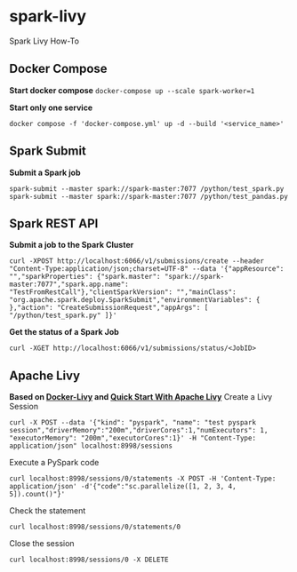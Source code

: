 # spark-livy
Spark Livy How-To

## Docker Compose
**Start docker compose**
```docker-compose up --scale spark-worker=1```

**Start only one service**
```
docker compose -f 'docker-compose.yml' up -d --build '<service_name>'
```

## Spark Submit
**Submit a Spark job**
```
spark-submit --master spark://spark-master:7077 /python/test_spark.py
spark-submit --master spark://spark-master:7077 /python/test_pandas.py
```
## Spark REST API
**Submit a job to the Spark Cluster**
```
curl -XPOST http://localhost:6066/v1/submissions/create --header "Content-Type:application/json;charset=UTF-8" --data '{"appResource": "","sparkProperties": {"spark.master": "spark://spark-master:7077","spark.app.name": "TestFromRestCall"},"clientSparkVersion": "","mainClass": "org.apache.spark.deploy.SparkSubmit","environmentVariables": { },"action": "CreateSubmissionRequest","appArgs": [ "/python/test_spark.py" ]}'
```
**Get the status of a Spark Job**
```
curl -XGET http://localhost:6066/v1/submissions/status/<JobID>
```
## Apache Livy
**Based on [Docker-Livy](https://github.com/Wittline/docker-livy) and [Quick Start With Apache Livy](https://dzone.com/articles/quick-start-with-apache-livy)**
Create a Livy Session
```
curl -X POST --data '{"kind": "pyspark", "name": "test pyspark session","driverMemory":"200m","driverCores":1,"numExecutors": 1, "executorMemory": "200m","executorCores":1}' -H "Content-Type: application/json" localhost:8998/sessions
```
Execute a PySpark code
```
curl localhost:8998/sessions/0/statements -X POST -H 'Content-Type: application/json' -d'{"code":"sc.parallelize([1, 2, 3, 4, 5]).count()"}' 
```
Check the statement
```
curl localhost:8998/sessions/0/statements/0
```
Close the session
```
curl localhost:8998/sessions/0 -X DELETE 
```